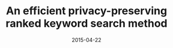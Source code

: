 ---
title: "An efficient privacy-preserving ranked keyword search method"
authors:
- Chen Chi
- Zhu Xiaojie
- Shen Peisong
- Hu Jiankun
- Guo Song
- Tari Zahir
- Zomaya Albert Y

date: "2015-04-22"
doi: ""

# Publication type.
# 1 = Conference paper; 2 = Journal article;
# 3 = Preprint Paper; 4 = Report; 5 = Book; 6 = Book section;
# 7 = Thesis; 8 = Patent
publication_types: ["2"]

# Publication name and optional abbreviated publication name.
publication: "*IEEE Transactions on Parallel and Distributed Systems*"
publication_short: "IEEE TPDS(CCF-A)"

url_pdf: https://ieeexplore.ieee.org/iel7/71/4359390/07091954.pdf
# url_code: ''
# url_dataset: ''
# url_poster: ''
# url_project: ''
# url_slides: ''
# url_video: ''

---